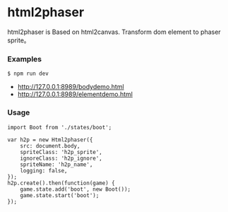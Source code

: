 # html2phaser
html2phaser is Based on html2canvas. Transform dom element to phaser sprite。

### Examples ###

    $ npm run dev

* http://127.0.0.1:8989/bodydemo.html
* http://127.0.0.1:8989/elementdemo.html

### Usage ###

``` 
import Boot from './states/boot';

var h2p = new Html2phaser({
    src: document.body,
    spriteClass: 'h2p_sprite',
    ignoreClass: 'h2p_ignore',
    spriteName: 'h2p_name',
    logging: false,
});
h2p.create().then(function(game) {
    game.state.add('boot', new Boot());
    game.state.start('boot');
});
```

